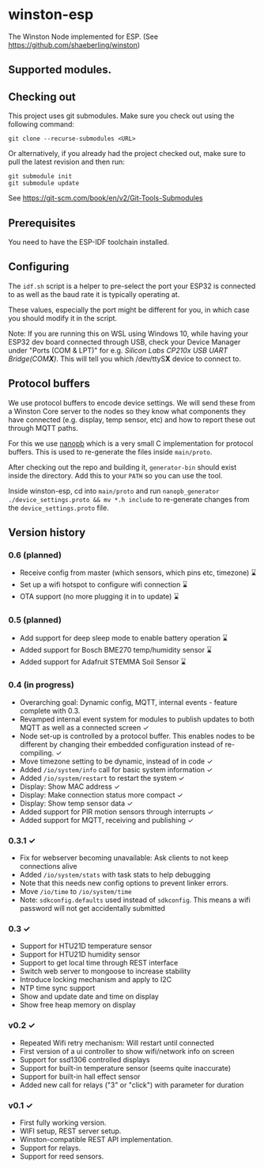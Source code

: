 # winston-esp
The Winston Node implemented for ESP.  (See https://github.com/shaeberling/winston)

## Supported modules.

## Checking out
This project uses git submodules. Make sure you check out using the following command:

```
git clone --recurse-submodules <URL>
```

Or alternatively, if you already had the project checked out, make sure to pull the latest revision and then run:

```
git submodule init
git submodule update
```

See https://git-scm.com/book/en/v2/Git-Tools-Submodules

## Prerequisites
You need to have the ESP-IDF toolchain installed.

## Configuring
The `idf.sh` script is a helper to pre-select the port your ESP32 is connected to as well as the baud rate it is typically operating at.

These values, especially the port might be different for you, in which case you should modify it in the script.

Note: If you are running this on WSL using Windows 10, while having your ESP32 dev board connected through USB, check your Device Manager under "Ports (COM & LPT)" for e.g. *Silicon Labs CP210x USB UART Bridge(COM**X**)*. This will tell you which /dev/ttyS**X** device to connect to.

## Protocol buffers
We use protocol buffers to encode device settings. We will send these from a Winston Core server
to the nodes so they know what components they have connected (e.g. display, temp sensor, etc)
and how to report these out through MQTT paths.

For this we use [nanopb](https://github.com/nanopb/nanopb) which is a very small C implementation
for protocol buffers. This is used to re-generate the files inside `main/proto`.

After checking out the repo and building it, `generator-bin` should exist inside the directory.
Add this to your `PATH` so you can use the tool.

Inside winston-esp, cd into `main/proto` and run `nanopb_generator ./device_settings.proto && mv *.h include` to re-generate changes from the `device_settings.proto` file.

## Version history

### 0.6 (planned)
 - Receive config from master (which sensors, which pins etc, timezone) ⌛
 - Set up a wifi hotspot to configure wifi connection ⌛
 - OTA support (no more plugging it in to update) ⌛

### 0.5 (planned)
 - Add support for deep sleep mode to enable battery operation ⌛
 - Added support for Bosch BME270 temp/humidity sensor ⌛
 - Added support for Adafruit STEMMA Soil Sensor ⌛


### 0.4  (in progress)
 - Overarching goal: Dynamic config, MQTT, internal events - feature complete with 0.3.
 - Revamped internal event system for modules to publish updates to both MQTT as well as a connected screen ✓
 - Node set-up is controlled by a protocol buffer. This enables nodes to be different by changing their embedded configuration instead of re-compiling. ✓
 - Move timezone setting to be dynamic, instead of in code ✓
 - Added `/io/system/info` call for basic system information ✓
 - Added `/io/system/restart` to restart the system ✓
 - Display: Show MAC address ✓
 - Display: Make connection status more compact ✓
 - Display: Show temp sensor data ✓
 - Added support for PIR motion sensors through interrupts ✓
 - Added support for MQTT, receiving and publishing ✓

### 0.3.1 ✓
 - Fix for webserver becoming unavailable: Ask clients to not keep connections alive
 - Added `/io/system/stats` with task stats to help debugging
  - Note that this needs new config options to prevent linker errors.
 - Move `/io/time` to `/io/system/time`
 - Note: `sdkconfig.defaults` used instead of `sdkconfig`. This means a wifi password will not get accidentally submitted

### 0.3 ✓
 - Support for HTU21D temperature sensor
 - Support for HTU21D humidity sensor
 - Support to get local time through REST interface
 - Switch web server to mongoose to increase stability
 - Introduce locking mechanism and apply to I2C
 - NTP time sync support
 - Show and update date and time on display
 - Show free heap memory on display

### v0.2 ✓
 - Repeated Wifi retry mechanism: Will restart until connected
 - First version of a ui controller to show wifi/network info on screen
 - Support for ssd1306 controlled displays
 - Support for built-in temperature sensor (seems quite inaccurate)
 - Support for built-in hall effect sensor
 - Added new call for relays ("3" or "click") with parameter for duration

### v0.1 ✓
 - First fully working version.
 - WIFI setup, REST server setup.
 - Winston-compatible REST API implementation.
 - Support for relays.
 - Support for reed sensors.
